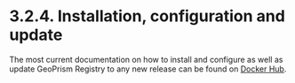 # 3.2.4. Installation, configuration and update

The most current documentation on how to install and configure as well as update GeoPrism Registry to any new release can be found on [Docker Hub](https://hub.docker.com/r/terraframe/geoprism-registry).
